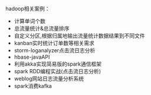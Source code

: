 hadoop相关案例：
* 计算单词个数
* 总流量统计&总流量排序
* 自定义分区,根据归属地输出流量统计数据结果到不同文件
* kanban实时统计订单数等相关需求
* storm-loganalyzer点击流日志分析
* hbase-javaAPI
* 利用akka实现简易版的spark通信框架
* spark RDD编程实战(点击流日志分析)
* weblog网站日志流量分析系统
* spark消费kafka

